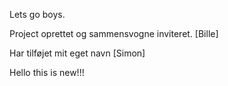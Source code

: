 
Lets go boys. 


Project oprettet og sammensvogne inviteret. [Bille]

Har tilføjet mit eget navn [Simon] 

Hello this is new!!!
